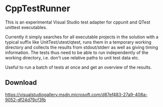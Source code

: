 CppTestRunner
=============

This is an experimental Visual Studio test adapter for cppunit and QTest unittest executables.

Currently it simply searches for all executable projects in the solution with a typical suffix like UnitTest/utest/qtest,
runs them in a temporary working directory and collects the results from stdout/stderr as well as giving timing information.
The tests thus need to be able to run independently of the working directory, i.e. don't use relative paths to unit test data etc.

Useful to run a batch of tests at once and get an overview of the results.

Download
--------
https://visualstudiogallery.msdn.microsoft.com/d87ef483-27a9-408a-9052-df24d79cf3fb